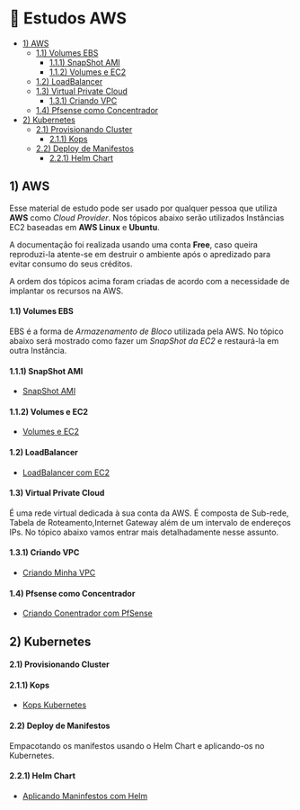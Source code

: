 # 🚀  Estudos AWS  

- [1) AWS](#1-aws)
  - [1.1) Volumes EBS](#11-volumes-ebs)
    - [1.1.1) SnapShot AMI](#111-snapshot-ami)
    - [1.1.2) Volumes e EC2](#112-volumes-e-ec2)
  - [1.2) LoadBalancer](#12-loadbalancer)
  - [1.3) Virtual Private Cloud](#13-virtual-private-cloud)
    - [1.3.1) Criando VPC](#131-criando-vpc)
  - [1.4) Pfsense como Concentrador](#14-pfsense-como-concentrador)
- [2) Kubernetes](#2-kubernetes)
  - [2.1) Provisionando Cluster](#21-provisionando-cluster)
    - [2.1.1) Kops](#211-kops)
  - [2.2) Deploy de Manifestos](#22-deploy-de-manifestos)
    - [2.2.1) Helm Chart](#221-helm-chart)
      
## 1) AWS

  Esse material de estudo pode ser usado por qualquer pessoa que utiliza **AWS** como *Cloud Provider*. Nos tópicos abaixo serão utilizados Instâncias EC2 baseadas em **AWS Linux** e **Ubuntu**. 

  A documentação foi realizada usando uma conta **Free**, caso queira reproduzi-la atente-se em destruir o ambiente após o apredizado para evitar consumo do seus créditos.
  
  A ordem dos tópicos acima foram criadas de acordo com a necessidade de implantar os recursos na AWS. 

#### 1.1) Volumes EBS

  EBS é a forma de *Armazenamento de Bloco* utilizada pela AWS. No tópico abaixo será mostrado como fazer um *SnapShot da EC2* e restaurá-la em outra Instância.

#### 1.1.1) SnapShot AMI

  * [SnapShot AMI](https://github.com/Paulo-Rogerio/aws-doc/blob/main/aws-resources/volumes-ebs/snapshot-ami/snapshot-ami.md)

#### 1.1.2) Volumes e EC2

  * [Volumes e EC2](https://github.com/Paulo-Rogerio/aws-doc/blob/main/aws-resources/volumes-ebs/volumes/volumes-ec2.md)

#### 1.2) LoadBalancer

  * [LoadBalancer com EC2](https://github.com/Paulo-Rogerio/aws-doc/blob/main/aws-resources/loadbalancer/loadbalancer.md)

#### 1.3) Virtual Private Cloud

É uma rede virtual dedicada à sua conta da AWS. É composta de Sub-rede, Tabela de Roteamento,Internet Gateway além de um intervalo de endereços IPs. No tópico abaixo vamos entrar mais detalhadamente nesse assunto.

#### 1.3.1) Criando VPC
  * [Criando Minha VPC](https://github.com/Paulo-Rogerio/aws-doc/blob/main/aws-resources/vpc/vpc.md)

#### 1.4) Pfsense como Concentrador
  * [Criando Conentrador com PfSense](https://github.comPaulo-Rogerio/aws-doc/blob/main/aws-resources/pfsense/pfsense.md)

## 2) Kubernetes
#### 2.1) Provisionando Cluster

#### 2.1.1) Kops
  * [Kops Kubernetes](https://github.com/Paulo-Rogerio/aws-doc/blob/main/kubernetes/kops/kops.md)
 
#### 2.2) Deploy de Manifestos

  Empacotando os manifestos usando o Helm Chart e aplicando-os no Kubernetes.
  
#### 2.2.1) Helm Chart
  * [Aplicando Maninfestos com Helm](https://github.com/Paulo-Rogerio/aws-doc/blob/main/kubernetes/helm/helm.md)
